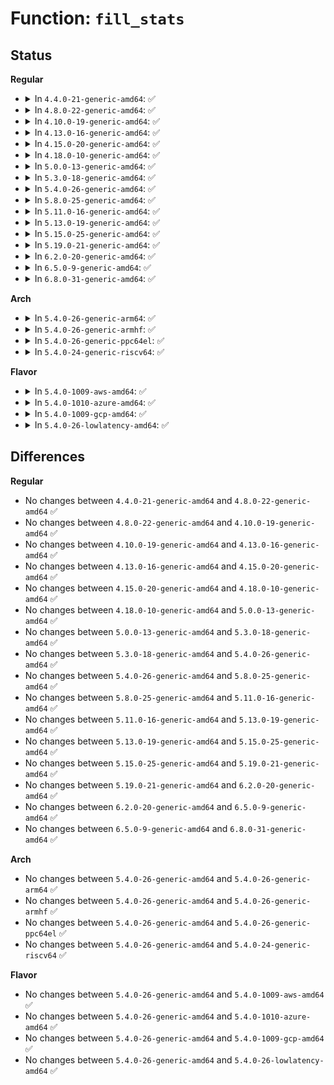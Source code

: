 # Function: <code>fill_stats</code>

## Status
<b>Regular</b>
<ul>
<li>
<details>
<summary>In <code>4.4.0-21-generic-amd64</code>: ✅</summary>

```c
void fill_stats(struct user_namespace * user_ns, struct pid_namespace * pid_ns, struct task_struct * tsk, struct taskstats * stats)
```

```json
{
  "name": "fill_stats",
  "collision_type": "Unique Static",
  "inline_type": "No",
  "funcs": [
    {
      "addr": 18446744071580149472,
      "name": "fill_stats",
      "external": false,
      "loc": "kernel/taskstats.c:169",
      "file": "kernel/taskstats.c",
      "inline": "seen, unknown",
      "caller_inline": [],
      "caller_func": [
        "kernel/taskstats.c:taskstats_user_cmd",
        "kernel/taskstats.c:taskstats_exit"
      ]
    }
  ],
  "symbols": [
    {
      "addr": 18446744071580149472,
      "name": "fill_stats",
      "section": ".text",
      "bind": "STB_LOCAL",
      "size": 180
    }
  ]
}
```
</details>
</li>
<li>
<details>
<summary>In <code>4.8.0-22-generic-amd64</code>: ✅</summary>

```c
void fill_stats(struct user_namespace * user_ns, struct pid_namespace * pid_ns, struct task_struct * tsk, struct taskstats * stats)
```

```json
{
  "name": "fill_stats",
  "collision_type": "Unique Static",
  "inline_type": "No",
  "funcs": [
    {
      "addr": 18446744071580183824,
      "name": "fill_stats",
      "external": false,
      "loc": "kernel/taskstats.c:169",
      "file": "kernel/taskstats.c",
      "inline": "seen, unknown",
      "caller_inline": [],
      "caller_func": [
        "kernel/taskstats.c:taskstats_exit",
        "kernel/taskstats.c:taskstats_user_cmd"
      ]
    }
  ],
  "symbols": [
    {
      "addr": 18446744071580183824,
      "name": "fill_stats",
      "section": ".text",
      "bind": "STB_LOCAL",
      "size": 180
    }
  ]
}
```
</details>
</li>
<li>
<details>
<summary>In <code>4.10.0-19-generic-amd64</code>: ✅</summary>

```c
void fill_stats(struct user_namespace * user_ns, struct pid_namespace * pid_ns, struct task_struct * tsk, struct taskstats * stats)
```

```json
{
  "name": "fill_stats",
  "collision_type": "Unique Static",
  "inline_type": "No",
  "funcs": [
    {
      "addr": 18446744071580223744,
      "name": "fill_stats",
      "external": false,
      "loc": "kernel/taskstats.c:168",
      "file": "kernel/taskstats.c",
      "inline": "seen, unknown",
      "caller_inline": [],
      "caller_func": [
        "kernel/taskstats.c:taskstats_exit"
      ]
    }
  ],
  "symbols": [
    {
      "addr": 18446744071580223744,
      "name": "fill_stats",
      "section": ".text",
      "bind": "STB_LOCAL",
      "size": 180
    }
  ]
}
```
</details>
</li>
<li>
<details>
<summary>In <code>4.13.0-16-generic-amd64</code>: ✅</summary>

```c
void fill_stats(struct user_namespace * user_ns, struct pid_namespace * pid_ns, struct task_struct * tsk, struct taskstats * stats)
```

```json
{
  "name": "fill_stats",
  "collision_type": "Unique Static",
  "inline_type": "No",
  "funcs": [
    {
      "addr": 18446744071580233472,
      "name": "fill_stats",
      "external": false,
      "loc": "kernel/taskstats.c:169",
      "file": "kernel/taskstats.c",
      "inline": "seen, unknown",
      "caller_inline": [],
      "caller_func": [
        "kernel/taskstats.c:taskstats_exit"
      ]
    }
  ],
  "symbols": [
    {
      "addr": 18446744071580233472,
      "name": "fill_stats",
      "section": ".text",
      "bind": "STB_LOCAL",
      "size": 180
    }
  ]
}
```
</details>
</li>
<li>
<details>
<summary>In <code>4.15.0-20-generic-amd64</code>: ✅</summary>

```c
void fill_stats(struct user_namespace * user_ns, struct pid_namespace * pid_ns, struct task_struct * tsk, struct taskstats * stats)
```

```json
{
  "name": "fill_stats",
  "collision_type": "Unique Static",
  "inline_type": "No",
  "funcs": [
    {
      "addr": 18446744071580284704,
      "name": "fill_stats",
      "external": false,
      "loc": "kernel/taskstats.c:169",
      "file": "kernel/taskstats.c",
      "inline": "seen, unknown",
      "caller_inline": [],
      "caller_func": [
        "kernel/taskstats.c:taskstats_exit"
      ]
    }
  ],
  "symbols": [
    {
      "addr": 18446744071580284704,
      "name": "fill_stats",
      "section": ".text",
      "bind": "STB_LOCAL",
      "size": 180
    }
  ]
}
```
</details>
</li>
<li>
<details>
<summary>In <code>4.18.0-10-generic-amd64</code>: ✅</summary>

```c
void fill_stats(struct user_namespace * user_ns, struct pid_namespace * pid_ns, struct task_struct * tsk, struct taskstats * stats)
```

```json
{
  "name": "fill_stats",
  "collision_type": "Unique Static",
  "inline_type": "No",
  "funcs": [
    {
      "addr": 18446744071580345504,
      "name": "fill_stats",
      "external": false,
      "loc": "kernel/taskstats.c:169",
      "file": "kernel/taskstats.c",
      "inline": "seen, unknown",
      "caller_inline": [],
      "caller_func": [
        "kernel/taskstats.c:taskstats_exit"
      ]
    }
  ],
  "symbols": [
    {
      "addr": 18446744071580345504,
      "name": "fill_stats",
      "section": ".text",
      "bind": "STB_LOCAL",
      "size": 178
    }
  ]
}
```
</details>
</li>
<li>
<details>
<summary>In <code>5.0.0-13-generic-amd64</code>: ✅</summary>

```c
void fill_stats(struct user_namespace * user_ns, struct pid_namespace * pid_ns, struct task_struct * tsk, struct taskstats * stats)
```

```json
{
  "name": "fill_stats",
  "collision_type": "Unique Static",
  "inline_type": "No",
  "funcs": [
    {
      "addr": 18446744071580401520,
      "name": "fill_stats",
      "external": false,
      "loc": "kernel/taskstats.c:169",
      "file": "kernel/taskstats.c",
      "inline": "seen, unknown",
      "caller_inline": [],
      "caller_func": [
        "kernel/taskstats.c:taskstats_exit"
      ]
    }
  ],
  "symbols": [
    {
      "addr": 18446744071580401520,
      "name": "fill_stats",
      "section": ".text",
      "bind": "STB_LOCAL",
      "size": 178
    }
  ]
}
```
</details>
</li>
<li>
<details>
<summary>In <code>5.3.0-18-generic-amd64</code>: ✅</summary>

```c
void fill_stats(struct user_namespace * user_ns, struct pid_namespace * pid_ns, struct task_struct * tsk, struct taskstats * stats)
```

```json
{
  "name": "fill_stats",
  "collision_type": "Unique Static",
  "inline_type": "No",
  "funcs": [
    {
      "addr": 18446744071580454400,
      "name": "fill_stats",
      "external": false,
      "loc": "kernel/taskstats.c:159",
      "file": "kernel/taskstats.c",
      "inline": "seen, unknown",
      "caller_inline": [],
      "caller_func": [
        "kernel/taskstats.c:taskstats_exit"
      ]
    }
  ],
  "symbols": [
    {
      "addr": 18446744071580454400,
      "name": "fill_stats",
      "section": ".text",
      "bind": "STB_LOCAL",
      "size": 181
    }
  ]
}
```
</details>
</li>
<li>
<details>
<summary>In <code>5.4.0-26-generic-amd64</code>: ✅</summary>

```c
void fill_stats(struct user_namespace * user_ns, struct pid_namespace * pid_ns, struct task_struct * tsk, struct taskstats * stats)
```

```json
{
  "name": "fill_stats",
  "collision_type": "Unique Static",
  "inline_type": "No",
  "funcs": [
    {
      "addr": 18446744071580503360,
      "name": "fill_stats",
      "external": false,
      "loc": "kernel/taskstats.c:159",
      "file": "kernel/taskstats.c",
      "inline": "seen, unknown",
      "caller_inline": [],
      "caller_func": [
        "kernel/taskstats.c:taskstats_exit"
      ]
    }
  ],
  "symbols": [
    {
      "addr": 18446744071580503360,
      "name": "fill_stats",
      "section": ".text",
      "bind": "STB_LOCAL",
      "size": 181
    }
  ]
}
```
</details>
</li>
<li>
<details>
<summary>In <code>5.8.0-25-generic-amd64</code>: ✅</summary>

```c
void fill_stats(struct user_namespace * user_ns, struct pid_namespace * pid_ns, struct task_struct * tsk, struct taskstats * stats)
```

```json
{
  "name": "fill_stats",
  "collision_type": "Unique Static",
  "inline_type": "No",
  "funcs": [
    {
      "addr": 18446744071580591312,
      "name": "fill_stats",
      "external": false,
      "loc": "kernel/taskstats.c:159",
      "file": "kernel/taskstats.c",
      "inline": "seen, unknown",
      "caller_inline": [],
      "caller_func": [
        "kernel/taskstats.c:taskstats_exit",
        "kernel/taskstats.c:fill_stats_for_pid"
      ]
    }
  ],
  "symbols": [
    {
      "addr": 18446744071580591312,
      "name": "fill_stats",
      "section": ".text",
      "bind": "STB_LOCAL",
      "size": 181
    }
  ]
}
```
</details>
</li>
<li>
<details>
<summary>In <code>5.11.0-16-generic-amd64</code>: ✅</summary>

```c
void fill_stats(struct user_namespace * user_ns, struct pid_namespace * pid_ns, struct task_struct * tsk, struct taskstats * stats)
```

```json
{
  "name": "fill_stats",
  "collision_type": "Unique Static",
  "inline_type": "No",
  "funcs": [
    {
      "addr": 18446744071580580480,
      "name": "fill_stats",
      "external": false,
      "loc": "kernel/taskstats.c:155",
      "file": "kernel/taskstats.c",
      "inline": "seen, unknown",
      "caller_inline": [],
      "caller_func": [
        "kernel/taskstats.c:taskstats_exit",
        "kernel/taskstats.c:fill_stats_for_pid"
      ]
    }
  ],
  "symbols": [
    {
      "addr": 18446744071580580480,
      "name": "fill_stats",
      "section": ".text",
      "bind": "STB_LOCAL",
      "size": 181
    }
  ]
}
```
</details>
</li>
<li>
<details>
<summary>In <code>5.13.0-19-generic-amd64</code>: ✅</summary>

```c
void fill_stats(struct user_namespace * user_ns, struct pid_namespace * pid_ns, struct task_struct * tsk, struct taskstats * stats)
```

```json
{
  "name": "fill_stats",
  "collision_type": "Unique Static",
  "inline_type": "No",
  "funcs": [
    {
      "addr": 18446744071580583008,
      "name": "fill_stats",
      "external": false,
      "loc": "kernel/taskstats.c:155",
      "file": "kernel/taskstats.c",
      "inline": "seen, unknown",
      "caller_inline": [],
      "caller_func": [
        "kernel/taskstats.c:taskstats_exit",
        "kernel/taskstats.c:cmd_attr_pid"
      ]
    }
  ],
  "symbols": [
    {
      "addr": 18446744071580583008,
      "name": "fill_stats",
      "section": ".text",
      "bind": "STB_LOCAL",
      "size": 181
    }
  ]
}
```
</details>
</li>
<li>
<details>
<summary>In <code>5.15.0-25-generic-amd64</code>: ✅</summary>

```c
void fill_stats(struct user_namespace * user_ns, struct pid_namespace * pid_ns, struct task_struct * tsk, struct taskstats * stats)
```

```json
{
  "name": "fill_stats",
  "collision_type": "Unique Static",
  "inline_type": "No",
  "funcs": [
    {
      "addr": 18446744071580752544,
      "name": "fill_stats",
      "external": false,
      "loc": "kernel/taskstats.c:155",
      "file": "kernel/taskstats.c",
      "inline": "seen, unknown",
      "caller_inline": [],
      "caller_func": [
        "kernel/taskstats.c:taskstats_exit",
        "kernel/taskstats.c:cmd_attr_pid"
      ]
    }
  ],
  "symbols": [
    {
      "addr": 18446744071580752544,
      "name": "fill_stats",
      "section": ".text",
      "bind": "STB_LOCAL",
      "size": 161
    }
  ]
}
```
</details>
</li>
<li>
<details>
<summary>In <code>5.19.0-21-generic-amd64</code>: ✅</summary>

```c
void fill_stats(struct user_namespace * user_ns, struct pid_namespace * pid_ns, struct task_struct * tsk, struct taskstats * stats)
```

```json
{
  "name": "fill_stats",
  "collision_type": "Unique Static",
  "inline_type": "No",
  "funcs": [
    {
      "addr": 18446744071580967456,
      "name": "fill_stats",
      "external": false,
      "loc": "kernel/taskstats.c:174",
      "file": "kernel/taskstats.c",
      "inline": "seen, unknown",
      "caller_inline": [],
      "caller_func": [
        "kernel/taskstats.c:taskstats_exit",
        "kernel/taskstats.c:cmd_attr_pid"
      ]
    }
  ],
  "symbols": [
    {
      "addr": 18446744071580967456,
      "name": "fill_stats",
      "section": ".text",
      "bind": "STB_LOCAL",
      "size": 294
    }
  ]
}
```
</details>
</li>
<li>
<details>
<summary>In <code>6.2.0-20-generic-amd64</code>: ✅</summary>

```c
void fill_stats(struct user_namespace * user_ns, struct pid_namespace * pid_ns, struct task_struct * tsk, struct taskstats * stats)
```

```json
{
  "name": "fill_stats",
  "collision_type": "Unique Static",
  "inline_type": "No",
  "funcs": [
    {
      "addr": 18446744071581263120,
      "name": "fill_stats",
      "external": false,
      "loc": "kernel/taskstats.c:174",
      "file": "kernel/taskstats.c",
      "inline": "seen, unknown",
      "caller_inline": [],
      "caller_func": [
        "kernel/taskstats.c:taskstats_exit",
        "kernel/taskstats.c:cmd_attr_pid"
      ]
    }
  ],
  "symbols": [
    {
      "addr": 18446744071581263120,
      "name": "fill_stats",
      "section": ".text",
      "bind": "STB_LOCAL",
      "size": 294
    }
  ]
}
```
</details>
</li>
<li>
<details>
<summary>In <code>6.5.0-9-generic-amd64</code>: ✅</summary>

```c
void fill_stats(struct user_namespace * user_ns, struct pid_namespace * pid_ns, struct task_struct * tsk, struct taskstats * stats)
```

```json
{
  "name": "fill_stats",
  "collision_type": "Unique Static",
  "inline_type": "No",
  "funcs": [
    {
      "addr": 18446744071581358272,
      "name": "fill_stats",
      "external": false,
      "loc": "kernel/taskstats.c:174",
      "file": "kernel/taskstats.c",
      "inline": "seen, unknown",
      "caller_inline": [],
      "caller_func": [
        "kernel/taskstats.c:taskstats_exit",
        "kernel/taskstats.c:cmd_attr_pid"
      ]
    }
  ],
  "symbols": [
    {
      "addr": 18446744071581358272,
      "name": "fill_stats",
      "section": ".text",
      "bind": "STB_LOCAL",
      "size": 300
    }
  ]
}
```
</details>
</li>
<li>
<details>
<summary>In <code>6.8.0-31-generic-amd64</code>: ✅</summary>

```c
void fill_stats(struct user_namespace * user_ns, struct pid_namespace * pid_ns, struct task_struct * tsk, struct taskstats * stats)
```

```json
{
  "name": "fill_stats",
  "collision_type": "Unique Static",
  "inline_type": "No",
  "funcs": [
    {
      "addr": 18446744071581464384,
      "name": "fill_stats",
      "external": false,
      "loc": "kernel/taskstats.c:174",
      "file": "kernel/taskstats.c",
      "inline": "seen, unknown",
      "caller_inline": [],
      "caller_func": [
        "kernel/taskstats.c:taskstats_exit",
        "kernel/taskstats.c:cmd_attr_pid"
      ]
    }
  ],
  "symbols": [
    {
      "addr": 18446744071581464384,
      "name": "fill_stats",
      "section": ".text",
      "bind": "STB_LOCAL",
      "size": 300
    }
  ]
}
```
</details>
</li>
</ul>
<b>Arch</b>
<ul>
<li>
<details>
<summary>In <code>5.4.0-26-generic-arm64</code>: ✅</summary>

```c
void fill_stats(struct user_namespace * user_ns, struct pid_namespace * pid_ns, struct task_struct * tsk, struct taskstats * stats)
```

```json
{
  "name": "fill_stats",
  "collision_type": "Unique Static",
  "inline_type": "No",
  "funcs": [
    {
      "addr": 18446603336491782680,
      "name": "fill_stats",
      "external": false,
      "loc": "kernel/taskstats.c:159",
      "file": "kernel/taskstats.c",
      "inline": "seen, unknown",
      "caller_inline": [],
      "caller_func": [
        "kernel/taskstats.c:taskstats_exit",
        "kernel/taskstats.c:taskstats_user_cmd"
      ]
    }
  ],
  "symbols": [
    {
      "addr": 18446603336491782680,
      "name": "fill_stats",
      "section": ".text",
      "bind": "STB_LOCAL",
      "size": 160
    }
  ]
}
```
</details>
</li>
<li>
<details>
<summary>In <code>5.4.0-26-generic-armhf</code>: ✅</summary>

```c
void fill_stats(struct user_namespace * user_ns, struct pid_namespace * pid_ns, struct task_struct * tsk, struct taskstats * stats)
```

```json
{
  "name": "fill_stats",
  "collision_type": "Unique Static",
  "inline_type": "No",
  "funcs": [
    {
      "addr": 3225729956,
      "name": "fill_stats",
      "external": false,
      "loc": "kernel/taskstats.c:159",
      "file": "kernel/taskstats.c",
      "inline": "seen, unknown",
      "caller_inline": [],
      "caller_func": [
        "kernel/taskstats.c:taskstats_exit",
        "kernel/taskstats.c:taskstats_user_cmd"
      ]
    }
  ],
  "symbols": [
    {
      "addr": 3225729956,
      "name": "fill_stats",
      "section": ".text",
      "bind": "STB_LOCAL",
      "size": 168
    }
  ]
}
```
</details>
</li>
<li>
<details>
<summary>In <code>5.4.0-26-generic-ppc64el</code>: ✅</summary>

```c
void fill_stats(struct user_namespace * user_ns, struct pid_namespace * pid_ns, struct task_struct * tsk, struct taskstats * stats)
```

```json
{
  "name": "fill_stats",
  "collision_type": "Unique Static",
  "inline_type": "No",
  "funcs": [
    {
      "addr": 13835058055284830096,
      "name": "fill_stats",
      "external": false,
      "loc": "kernel/taskstats.c:159",
      "file": "kernel/taskstats.c",
      "inline": "seen, unknown",
      "caller_inline": [],
      "caller_func": [
        "kernel/taskstats.c:taskstats_exit",
        "kernel/taskstats.c:taskstats_user_cmd"
      ]
    }
  ],
  "symbols": [
    {
      "addr": 13835058055284830096,
      "name": "fill_stats",
      "section": ".text",
      "bind": "STB_LOCAL",
      "size": 224
    }
  ]
}
```
</details>
</li>
<li>
<details>
<summary>In <code>5.4.0-24-generic-riscv64</code>: ✅</summary>

```c
void fill_stats(struct user_namespace * user_ns, struct pid_namespace * pid_ns, struct task_struct * tsk, struct taskstats * stats)
```

```json
{
  "name": "fill_stats",
  "collision_type": "Unique Static",
  "inline_type": "No",
  "funcs": [
    {
      "addr": 18446743936272098124,
      "name": "fill_stats",
      "external": false,
      "loc": "kernel/taskstats.c:159",
      "file": "kernel/taskstats.c",
      "inline": "seen, unknown",
      "caller_inline": [],
      "caller_func": [
        "kernel/taskstats.c:taskstats_exit",
        "kernel/taskstats.c:taskstats_user_cmd"
      ]
    }
  ],
  "symbols": [
    {
      "addr": 18446743936272098124,
      "name": "fill_stats",
      "section": ".text",
      "bind": "STB_LOCAL",
      "size": 148
    }
  ]
}
```
</details>
</li>
</ul>
<b>Flavor</b>
<ul>
<li>
<details>
<summary>In <code>5.4.0-1009-aws-amd64</code>: ✅</summary>

```c
void fill_stats(struct user_namespace * user_ns, struct pid_namespace * pid_ns, struct task_struct * tsk, struct taskstats * stats)
```

```json
{
  "name": "fill_stats",
  "collision_type": "Unique Static",
  "inline_type": "No",
  "funcs": [
    {
      "addr": 18446744071580472160,
      "name": "fill_stats",
      "external": false,
      "loc": "kernel/taskstats.c:159",
      "file": "kernel/taskstats.c",
      "inline": "seen, unknown",
      "caller_inline": [],
      "caller_func": [
        "kernel/taskstats.c:taskstats_exit"
      ]
    }
  ],
  "symbols": [
    {
      "addr": 18446744071580472160,
      "name": "fill_stats",
      "section": ".text",
      "bind": "STB_LOCAL",
      "size": 181
    }
  ]
}
```
</details>
</li>
<li>
<details>
<summary>In <code>5.4.0-1010-azure-amd64</code>: ✅</summary>

```c
void fill_stats(struct user_namespace * user_ns, struct pid_namespace * pid_ns, struct task_struct * tsk, struct taskstats * stats)
```

```json
{
  "name": "fill_stats",
  "collision_type": "Unique Static",
  "inline_type": "No",
  "funcs": [
    {
      "addr": 18446744071580419200,
      "name": "fill_stats",
      "external": false,
      "loc": "kernel/taskstats.c:159",
      "file": "kernel/taskstats.c",
      "inline": "seen, unknown",
      "caller_inline": [],
      "caller_func": [
        "kernel/taskstats.c:taskstats_exit"
      ]
    }
  ],
  "symbols": [
    {
      "addr": 18446744071580419200,
      "name": "fill_stats",
      "section": ".text",
      "bind": "STB_LOCAL",
      "size": 181
    }
  ]
}
```
</details>
</li>
<li>
<details>
<summary>In <code>5.4.0-1009-gcp-amd64</code>: ✅</summary>

```c
void fill_stats(struct user_namespace * user_ns, struct pid_namespace * pid_ns, struct task_struct * tsk, struct taskstats * stats)
```

```json
{
  "name": "fill_stats",
  "collision_type": "Unique Static",
  "inline_type": "No",
  "funcs": [
    {
      "addr": 18446744071580463408,
      "name": "fill_stats",
      "external": false,
      "loc": "kernel/taskstats.c:159",
      "file": "kernel/taskstats.c",
      "inline": "seen, unknown",
      "caller_inline": [],
      "caller_func": [
        "kernel/taskstats.c:taskstats_exit"
      ]
    }
  ],
  "symbols": [
    {
      "addr": 18446744071580463408,
      "name": "fill_stats",
      "section": ".text",
      "bind": "STB_LOCAL",
      "size": 181
    }
  ]
}
```
</details>
</li>
<li>
<details>
<summary>In <code>5.4.0-26-lowlatency-amd64</code>: ✅</summary>

```c
void fill_stats(struct user_namespace * user_ns, struct pid_namespace * pid_ns, struct task_struct * tsk, struct taskstats * stats)
```

```json
{
  "name": "fill_stats",
  "collision_type": "Unique Static",
  "inline_type": "No",
  "funcs": [
    {
      "addr": 18446744071580519072,
      "name": "fill_stats",
      "external": false,
      "loc": "kernel/taskstats.c:159",
      "file": "kernel/taskstats.c",
      "inline": "seen, unknown",
      "caller_inline": [],
      "caller_func": [
        "kernel/taskstats.c:taskstats_exit"
      ]
    }
  ],
  "symbols": [
    {
      "addr": 18446744071580519072,
      "name": "fill_stats",
      "section": ".text",
      "bind": "STB_LOCAL",
      "size": 181
    }
  ]
}
```
</details>
</li>
</ul>

## Differences
<b>Regular</b>
<ul>
<li>
No changes between <code>4.4.0-21-generic-amd64</code> and <code>4.8.0-22-generic-amd64</code> ✅
</li>
<li>
No changes between <code>4.8.0-22-generic-amd64</code> and <code>4.10.0-19-generic-amd64</code> ✅
</li>
<li>
No changes between <code>4.10.0-19-generic-amd64</code> and <code>4.13.0-16-generic-amd64</code> ✅
</li>
<li>
No changes between <code>4.13.0-16-generic-amd64</code> and <code>4.15.0-20-generic-amd64</code> ✅
</li>
<li>
No changes between <code>4.15.0-20-generic-amd64</code> and <code>4.18.0-10-generic-amd64</code> ✅
</li>
<li>
No changes between <code>4.18.0-10-generic-amd64</code> and <code>5.0.0-13-generic-amd64</code> ✅
</li>
<li>
No changes between <code>5.0.0-13-generic-amd64</code> and <code>5.3.0-18-generic-amd64</code> ✅
</li>
<li>
No changes between <code>5.3.0-18-generic-amd64</code> and <code>5.4.0-26-generic-amd64</code> ✅
</li>
<li>
No changes between <code>5.4.0-26-generic-amd64</code> and <code>5.8.0-25-generic-amd64</code> ✅
</li>
<li>
No changes between <code>5.8.0-25-generic-amd64</code> and <code>5.11.0-16-generic-amd64</code> ✅
</li>
<li>
No changes between <code>5.11.0-16-generic-amd64</code> and <code>5.13.0-19-generic-amd64</code> ✅
</li>
<li>
No changes between <code>5.13.0-19-generic-amd64</code> and <code>5.15.0-25-generic-amd64</code> ✅
</li>
<li>
No changes between <code>5.15.0-25-generic-amd64</code> and <code>5.19.0-21-generic-amd64</code> ✅
</li>
<li>
No changes between <code>5.19.0-21-generic-amd64</code> and <code>6.2.0-20-generic-amd64</code> ✅
</li>
<li>
No changes between <code>6.2.0-20-generic-amd64</code> and <code>6.5.0-9-generic-amd64</code> ✅
</li>
<li>
No changes between <code>6.5.0-9-generic-amd64</code> and <code>6.8.0-31-generic-amd64</code> ✅
</li>
</ul>
<b>Arch</b>
<ul>
<li>
No changes between <code>5.4.0-26-generic-amd64</code> and <code>5.4.0-26-generic-arm64</code> ✅
</li>
<li>
No changes between <code>5.4.0-26-generic-amd64</code> and <code>5.4.0-26-generic-armhf</code> ✅
</li>
<li>
No changes between <code>5.4.0-26-generic-amd64</code> and <code>5.4.0-26-generic-ppc64el</code> ✅
</li>
<li>
No changes between <code>5.4.0-26-generic-amd64</code> and <code>5.4.0-24-generic-riscv64</code> ✅
</li>
</ul>
<b>Flavor</b>
<ul>
<li>
No changes between <code>5.4.0-26-generic-amd64</code> and <code>5.4.0-1009-aws-amd64</code> ✅
</li>
<li>
No changes between <code>5.4.0-26-generic-amd64</code> and <code>5.4.0-1010-azure-amd64</code> ✅
</li>
<li>
No changes between <code>5.4.0-26-generic-amd64</code> and <code>5.4.0-1009-gcp-amd64</code> ✅
</li>
<li>
No changes between <code>5.4.0-26-generic-amd64</code> and <code>5.4.0-26-lowlatency-amd64</code> ✅
</li>
</ul>
